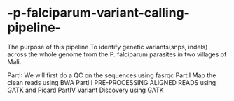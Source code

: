 # -p-falciparum-variant-calling-pipeline-
The purpose of this pipeline To identify genetic variants(snps, indels) across the whole genome from the P. falciparum parasites in two villages of Mali.

PartI:
We will first do a QC on the sequences using fasrqc
PartII 
Map the clean reads using BWA 
PartIII
PRE-PROCESSING ALIGNED READS using GATK and Picard
PartIV
Variant Discovery using GATK
